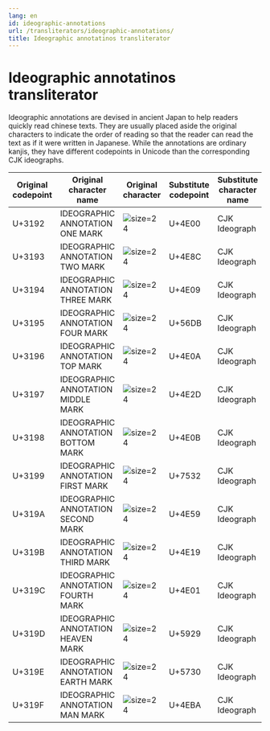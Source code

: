 ```yaml
---
lang: en
id: ideographic-annotations
url: /transliterators/ideographic-annotations/
title: Ideographic annotatinos transliterator
---
```

# Ideographic annotatinos transliterator

Ideographic annotations are devised in ancient Japan to help readers quickly read chinese texts. They are usually placed aside the original characters to indicate the order of reading so that the reader can read the text as if it were written in Japanese. While the annotations are ordinary kanjis, they have different codepoints in Unicode than the corresponding CJK ideographs.

| Original codepoint | Original character name | Original character | Substitute codepoint | Substitute character name | Substitute chracter |
| --- | --- | --- | --- | --- | --- |
| U+3192 | IDEOGRAPHIC ANNOTATION ONE MARK | ![size=24](/assets/img/genglyphsvg/u3192.svg) | U+4E00 | CJK Ideograph | ![size=24](/assets/img/genglyphsvg/u4e00.svg) |
| U+3193 | IDEOGRAPHIC ANNOTATION TWO MARK | ![size=24](/assets/img/genglyphsvg/u3193.svg) | U+4E8C | CJK Ideograph | ![size=24](/assets/img/genglyphsvg/u4e8c.svg) |
| U+3194 | IDEOGRAPHIC ANNOTATION THREE MARK | ![size=24](/assets/img/genglyphsvg/u3194.svg) | U+4E09 | CJK Ideograph | ![size=24](/assets/img/genglyphsvg/u4e09.svg) |
| U+3195 | IDEOGRAPHIC ANNOTATION FOUR MARK | ![size=24](/assets/img/genglyphsvg/u3195.svg) | U+56DB | CJK Ideograph | ![size=24](/assets/img/genglyphsvg/u56db.svg) |
| U+3196 | IDEOGRAPHIC ANNOTATION TOP MARK | ![size=24](/assets/img/genglyphsvg/u3196.svg) | U+4E0A | CJK Ideograph | ![size=24](/assets/img/genglyphsvg/u4e0a.svg) |
| U+3197 | IDEOGRAPHIC ANNOTATION MIDDLE MARK | ![size=24](/assets/img/genglyphsvg/u3197.svg) | U+4E2D | CJK Ideograph | ![size=24](/assets/img/genglyphsvg/u4e2d.svg) |
| U+3198 | IDEOGRAPHIC ANNOTATION BOTTOM MARK | ![size=24](/assets/img/genglyphsvg/u3198.svg) | U+4E0B | CJK Ideograph | ![size=24](/assets/img/genglyphsvg/u4e0b.svg) |
| U+3199 | IDEOGRAPHIC ANNOTATION FIRST MARK | ![size=24](/assets/img/genglyphsvg/u3199.svg) | U+7532 | CJK Ideograph | ![size=24](/assets/img/genglyphsvg/u7532.svg) |
| U+319A | IDEOGRAPHIC ANNOTATION SECOND MARK | ![size=24](/assets/img/genglyphsvg/u319a.svg) | U+4E59 | CJK Ideograph | ![size=24](/assets/img/genglyphsvg/u4e59.svg) |
| U+319B | IDEOGRAPHIC ANNOTATION THIRD MARK | ![size=24](/assets/img/genglyphsvg/u319b.svg) | U+4E19 | CJK Ideograph | ![size=24](/assets/img/genglyphsvg/u4e19.svg) |
| U+319C | IDEOGRAPHIC ANNOTATION FOURTH MARK | ![size=24](/assets/img/genglyphsvg/u319c.svg) | U+4E01 | CJK Ideograph | ![size=24](/assets/img/genglyphsvg/u4e01.svg) |
| U+319D | IDEOGRAPHIC ANNOTATION HEAVEN MARK | ![size=24](/assets/img/genglyphsvg/u319d.svg) | U+5929 | CJK Ideograph | ![size=24](/assets/img/genglyphsvg/u5929.svg) |
| U+319E | IDEOGRAPHIC ANNOTATION EARTH MARK | ![size=24](/assets/img/genglyphsvg/u319e.svg) | U+5730 | CJK Ideograph | ![size=24](/assets/img/genglyphsvg/u5730.svg) |
| U+319F | IDEOGRAPHIC ANNOTATION MAN MARK | ![size=24](/assets/img/genglyphsvg/u319f.svg) | U+4EBA | CJK Ideograph | ![size=24](/assets/img/genglyphsvg/u4eba.svg) |

